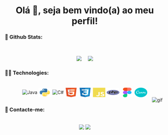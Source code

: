 <h1 align="center">Olá 👋, seja bem vindo(a) ao meu perfil!</h1>

<h3>🌠 Github Stats:</h3>
<p>ㅤ</p>
  
<p align="center" flex-direction="column">
  <img width="50%" src="https://github-readme-stats.vercel.app/api?username=DaviCampoi&show_icons=true&title_color=FF2E3D&text_color=FF2E3D&bg_color=0E0E0E&icon_color=FF2E3D&rank_icon=github" /> ㅤ
  <img width="38%" src="https://github-readme-stats.vercel.app/api/top-langs/?username=DaviCampoi&layout=compact&title_color=FF2E3D&text_color=FF2E3D&bg_color=0E0E0E&icon_color=277E86"
</p>

<h3>👨‍💻 Technologies:</h3>  
ㅤ
<div style="display: inline_block" align="center">
  <img align="center" alt="Java" height="30" width="40" src="https://cdn.jsdelivr.net/gh/devicons/devicon@latest/icons/java/java-original.svg">
  <img align="center" alt="Python" height="30" width="40" src="https://raw.githubusercontent.com/devicons/devicon/master/icons/python/python-original.svg">
  <img align="center" alt="C#" height="30" width="40" src="https://cdn.jsdelivr.net/gh/devicons/devicon@latest/icons/csharp/csharp-original.svg" />      
  <img align="center" alt="HTML" height="30" width="40" src="https://raw.githubusercontent.com/devicons/devicon/master/icons/html5/html5-original.svg">
  <img align="center" alt="CSS" height="30" width="40" src="https://raw.githubusercontent.com/devicons/devicon/master/icons/css3/css3-original.svg">
  <img align="center" alt="JS" height="30" width="40" src="https://raw.githubusercontent.com/devicons/devicon/master/icons/javascript/javascript-plain.svg">
   <img align="center" alt="JS" height="30" width="40" src="https://raw.githubusercontent.com/devicons/devicon/master/icons/php/php-original.svg">
  <img align="center" alt="JS" height="30" width="40" src="https://raw.githubusercontent.com/devicons/devicon/master/icons/figma/figma-original.svg">
  <img align="center" alt="JS" height="30" width="40" src="https://raw.githubusercontent.com/devicons/devicon/master/icons/canva/canva-original.svg">


  
 
  
</div>
 <img align="right" alt="gif" height="30" width="40" src="https://64.media.tumblr.com/010f1f83abb4c6415e3ad96fd4461ff1/7db6c5aa2e5ec027-34/s540x810/8fa70a52e79aec8eb6b9b05e53ff0ad8a7ca2b23.gif">

 
## 


<h3>📨 Contacte-me:</h3>
ㅤ
<div style="display: inline_block; flex-wrap: nowrap" align = "center"> 
  <a href = "mailto:davicampoi09@gmail.com"><img src="https://img.shields.io/badge/-Gmail-%23333?style=for-the-badge&logo=gmail&logoColor=white" target="_blank"></a>
  <a href="https://www.linkedin.com/in/davi-campoi-837703321/" target="_blank"><img src="https://img.shields.io/badge/-LinkedIn-%230077B5?style=for-the-badge&logo=linkedin&logoColor=white" target="_blank"></a>
